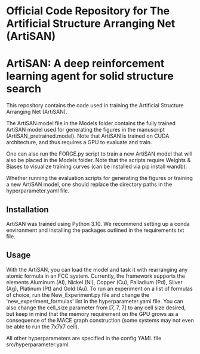 # Official Code Repository for The Artificial Structure Arranging Net (ArtiSAN)
# ArtiSAN: A deep reinforcement learning agent for solid structure search
This repository contains the code used in training the Artificial Structure Arranging Net (ArtiSAN).


The ArtiSAN.model file in the Models folder contains the fully trained ArtiSAN model used for generating the figures in the manuscript (ArtiSAN_pretrained.model).
Note that ArtiSAN is trained on CUDA architecture, and thus requires a GPU to evaluate and train. 

One can also run the FORGE.py script to train a new ArtiSAN model that will also be placed in the Models folder.
Note that the scripts require Weights & Biases to visualize training curves (can be installed via pip install wandb). 

Whether running the evaluation scripts for generating the figures or training a new ArtiSAN model, one should replace the directory paths in the hyperparameter.yaml file.

## Installation
ArtiSAN was trained using Python 3.10. 
We recommend  setting up a conda environment and installing the packages outlined in the requirements.txt file.

## Usage

With the ArtiSAN, you can load the model and task it with rearranging any atomic formula in an FCC system.
Currently, the framework supports the elements Aluminum (Al), Nickel (Ni), Copper (Cu), Palladium (Pd), Silver (Ag), Platinum (Pt) and Gold (Au). 
To run an experiment on a list of formulas of choice, run the New_Experiment.py file and change the 'new_experiment_formulas' list in the hyperparameter.yaml file.
You can also change the cell_size parameter from [7, 7, 7] to any cell size desired, but keep in mind that the memory requirement on the GPU grows as a consequence of the MACE graph construction (some systems may not even be able to run the 7x7x7 cell). 

All other hyperparameters are specified in the config YAML file src/hyperparameter.yaml.